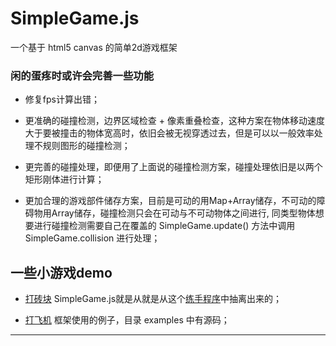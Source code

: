 # SimpleGame.js
一个基于 html5 canvas 的简单2d游戏框架

### 闲的蛋疼时或许会完善一些功能
* 修复fps计算出错；

* 更准确的碰撞检测，边界区域检查 + 像素重叠检查，这种方案在物体移动速度大于要被撞击的物体宽高时，依旧会被无视穿透过去，但是可以以一般效率处理不规则图形的碰撞检测；

* 更完善的碰撞处理，即便用了上面说的碰撞检测方案，碰撞处理依旧是以两个矩形刚体进行计算；

* 更加合理的游戏部件储存方案，目前是可动的用Map+Array储存，不可动的障碍物用Array储存，碰撞检测只会在可动与不可动物体之间进行, 同类型物体想要进行碰撞检测需要自己在覆盖的 SimpleGame.update() 方法中调用 SimpleGame.collision 进行处理；

## 一些小游戏demo
* [打砖块](https://zjlian.github.io/Break-The-Blocks/app.html) SimpleGame.js就是从就是从这个[练手程序](https://github.com/zjlian/Break-The-Blocks)中抽离出来的；

* [打飞机](https://zjlian.github.io/SimpleGame.js/examples/Pixel%20Fighter/app.html) 框架使用的例子，目录 examples 中有源码；
***
